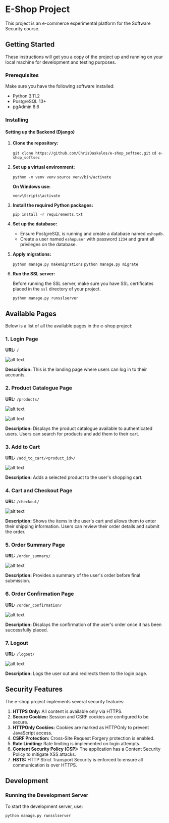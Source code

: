 # E-Shop Project

This project is an e-commerce experimental platform for the Software Security course.

## Getting Started

These instructions will get you a copy of the project up and running on your local machine for development and testing purposes.

### Prerequisites

Make sure you have the following software installed:

- Python 3.11.2
- PostgreSQL 13+
- pgAdmin 8.6

### Installing

#### Setting up the Backend (Django)

1. **Clone the repository:**


    `git clone https://github.com/ChrisDaskalos/e-shop_softsec.git`
    `cd e-shop_softsec`


2. **Set up a virtual environment:**


    `python -m venv venv`
    `source venv/bin/activate`

    
    **On Windows use:**


    `venv\Scripts\activate`


3. **Install the required Python packages:**
   

    `pip install -r requirements.txt`


4. **Set up the database:**

    - Ensure PostgreSQL is running and create a database named `eshopdb`.
    - Create a user named `eshopuser` with password `1234` and grant all privileges on the database.

5. **Apply migrations:**

    `python manage.py makemigrations`
    `python manage.py migrate`

6. **Run the SSL server:**

    Before running the SSL server, make sure you have SSL certificates placed in the `ssl` directory of your project.

    `python manage.py runsslserver`


## Available Pages

Below is a list of all the available pages in the e-shop project:

### 1. Login Page

**URL:** `/`

![alt text](image-1.png)

**Description:** This is the landing page where users can log in to their accounts.

### 2. Product Catalogue Page

**URL:** `/products/`

![alt text](image-2.png)

![alt text](image-3.png)

**Description:** Displays the product catalogue available to authenticated users. Users can search for products and add them to their cart.

### 3. Add to Cart

**URL:** `/add_to_cart/<product_id>/`

![alt text](image-4.png)

**Description:** Adds a selected product to the user's shopping cart.

### 4. Cart and Checkout Page

**URL:** `/checkout/`

![alt text](image-5.png)

**Description:** Shows the items in the user's cart and allows them to enter their shipping information. Users can review their order details and submit the order.

### 5. Order Summary Page

**URL:** `/order_summary/`

![alt text](image-6.png)

**Description:** Provides a summary of the user's order before final submission.

### 6. Order Confirmation Page

**URL:** `/order_confirmation/`

![alt text](image-7.png)

**Description:** Displays the confirmation of the user's order once it has been successfully placed.

### 7. Logout

**URL:** `/logout/`

![alt text](image-8.png)

**Description:** Logs the user out and redirects them to the login page.

## Security Features

The e-shop project implements several security features:

1. **HTTPS Only:** All content is available only via HTTPS.
2. **Secure Cookies:** Session and CSRF cookies are configured to be secure.
3. **HTTPOnly Cookies:** Cookies are marked as HTTPOnly to prevent JavaScript access.
4. **CSRF Protection:** Cross-Site Request Forgery protection is enabled.
5. **Rate Limiting:** Rate limiting is implemented on login attempts.
6. **Content Security Policy (CSP):** The application has a Content Security Policy to mitigate XSS attacks.
7. **HSTS:** HTTP Strict Transport Security is enforced to ensure all communication is over HTTPS.

## Development

### Running the Development Server

To start the development server, use:

`python manage.py runsslserver`
